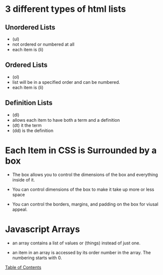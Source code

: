 
# 3 different types of html lists

## Unordered Lists

* (ul)
* not ordered or numbered at all
* each item is (li)

## Ordered Lists

* (ol)
* list will be in a specified order and can be numbered.
* each item is (li)

## Definition Lists

* (dl)
* allows each item to have both a term and a definition
* (dt) it the term
* (dd) is the definition

# Each Item in CSS is Surrounded by a box

* The box allows you to control the dimensions of the box and everything inside of it.

* You can control dimensions of the box to make it take up more or less space

* You can control the borders, margins, and padding on the box for viusal appeal.

# Javascript Arrays

* an array contains a list of values or (things) instead of just one.

* an item in an array is accessed by its order number in the array. The numbering starts with 0.

[Table of Contents](README.md)